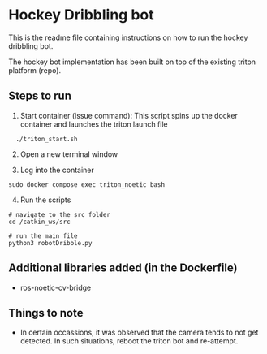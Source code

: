 # Hockey Dribbling bot 

This is the readme file containing instructions on how to run the hockey dribbling bot.

The hockey bot implementation has been built on top of the existing triton platform (repo).


## Steps to run 


1. Start container (issue command): This script spins up the docker container and launches the triton launch file
```
  ./triton_start.sh
```
2. Open a new terminal window

3. Log into the container
```
sudo docker compose exec triton_noetic bash
``` 
4. Run the scripts
```
# navigate to the src folder 
cd /catkin_ws/src

# run the main file 
python3 robotDribble.py
```

## Additional libraries added (in the Dockerfile)
* ros-noetic-cv-bridge 

## Things to note
* In certain occassions, it was observed that the camera tends to not get detected. In such situations, reboot the triton bot and re-attempt. 


